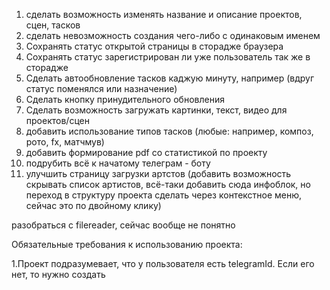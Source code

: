 1. cделать возможность изменять название и описание проектов, сцен, тасков
2. сделать невозможность создания чего-либо с одинаковым именем
3. Сохранять статус открытой страницы в сторадже браузера
4. Сохранять статус зарегистрирован ли уже пользователь так же в сторадже
5. Сделать автообновление тасков каджую минуту, например (вдруг статус поменялся или назначение)
6. Сделать кнопку принудительного обновления
7. Сделать возможность загружать картинки, текст, видео для проектов/сцен
8. добавить использование типов тасков (любые: например, композ, рото, fx, матчмув)
9. добавить формирование pdf со статистикой по проекту
10. подрубить всё к начатому телеграм - боту
11. улучшить страницу загрузки артстов (добавить возможность скрывать список артистов, всё-таки добавить сюда инфоблок, но переход в структуру проекта сделать через контекстное меню, сейчас это по двойному клику)

разобраться с filereader, сейчас вообще не понятно

Обязательные требования к использованию проекта:

1.Проект подразумевает, что у пользователя есть telegramId. Если его нет, то нужно создать
